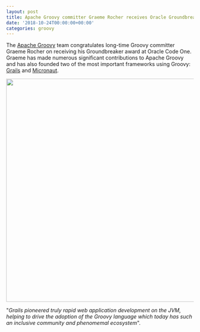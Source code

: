 ```yaml
---
layout: post
title: Apache Groovy committer Graeme Rocher receives Oracle Groundbreaker award
date: '2018-10-24T00:00:00+00:00'
categories: groovy
---
```

<p>
The <a href="http://groovy.apache.org/">Apache Groovy</a> team congratulates long-time Groovy committer Graeme Rocher on receiving his Groundbreaker award at Oracle Code One.
Graeme has made numerous significant contributions to Apache Groovy and has also founded two of the most important frameworks using Groovy: <a href="https://grails.org/">Grails</a> and <a href="http://micronaut.io/">Micronaut</a>. </p> <img height="600" width="800" src="https://pbs.twimg.com/media/DqPOTAPU0AAK_5d.jpg" /> 
  <p>&quot;<em>Grails pioneered truly rapid web application development on the JVM, helping to drive the adoption of the Groovy language which today has such an inclusive community and phenomemal ecosystem</em>&quot;.&nbsp;</p>
